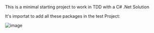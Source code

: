 This is a minimal starting project to work in TDD with a C# .Net Solution

It's importat to add all these packages in the test Project:

![image](https://github.com/silviopola/CSharp_Lib_TDD_Template/assets/13661074/de2dad5e-5f0d-4c40-b3b5-caea2b490ca2)
